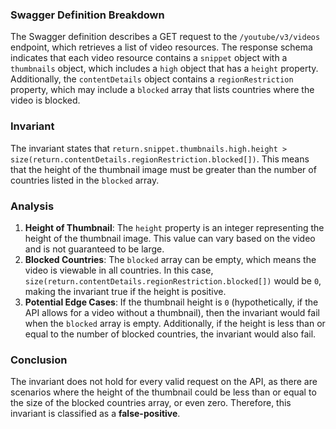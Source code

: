### Swagger Definition Breakdown
The Swagger definition describes a GET request to the `/youtube/v3/videos` endpoint, which retrieves a list of video resources. The response schema indicates that each video resource contains a `snippet` object with a `thumbnails` object, which includes a `high` object that has a `height` property. Additionally, the `contentDetails` object contains a `regionRestriction` property, which may include a `blocked` array that lists countries where the video is blocked.

### Invariant
The invariant states that `return.snippet.thumbnails.high.height > size(return.contentDetails.regionRestriction.blocked[])`. This means that the height of the thumbnail image must be greater than the number of countries listed in the `blocked` array.

### Analysis
1. **Height of Thumbnail**: The `height` property is an integer representing the height of the thumbnail image. This value can vary based on the video and is not guaranteed to be large.
2. **Blocked Countries**: The `blocked` array can be empty, which means the video is viewable in all countries. In this case, `size(return.contentDetails.regionRestriction.blocked[])` would be `0`, making the invariant true if the height is positive.
3. **Potential Edge Cases**: If the thumbnail height is `0` (hypothetically, if the API allows for a video without a thumbnail), then the invariant would fail when the `blocked` array is empty. Additionally, if the height is less than or equal to the number of blocked countries, the invariant would also fail.

### Conclusion
The invariant does not hold for every valid request on the API, as there are scenarios where the height of the thumbnail could be less than or equal to the size of the blocked countries array, or even zero. Therefore, this invariant is classified as a **false-positive**.
